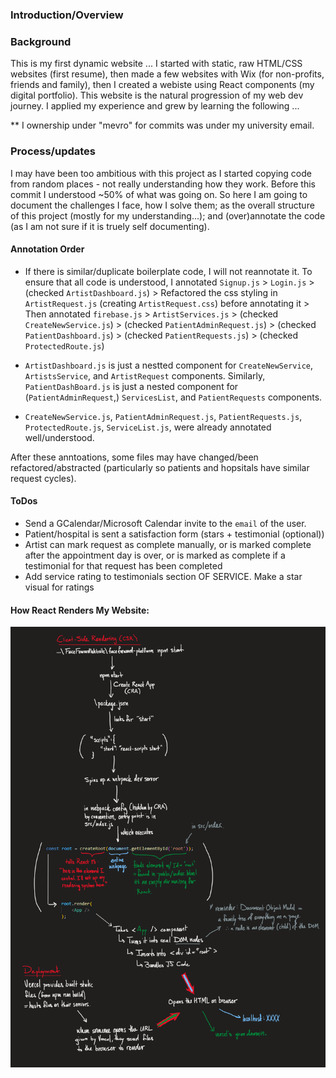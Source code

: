 ### Introduction/Overview

### Background 
This is my first dynamic website ... I started with static, raw HTML/CSS websites (first resume), then made a few websites with Wix (for non-profits, friends and family), then I created a webiste using React components (my digital portfolio). This website is the natural progression of my web dev journey. I applied my experience and grew by learning the following ... 

** I ownership under "mevro" for commits was under my university email. 

### Process/updates 
I may have been too ambitious with this project as I started copying code from random places - not really understanding how they work. Before this commit I understood ~50% of what was going on. So here I am going to document the challenges I face, how I solve them; as the overall structure of this project (mostly for my understanding...); and (over)annotate the code (as I am not sure if it is truely self documenting). 

#### Annotation Order
- If there is similar/duplicate boilerplate code, I will not reannotate it. To ensure that all code is understood, I annotated `Signup.js` > `Login.js` > (checked `ArtistDashboard.js`) > Refactored the css styling in `ArtistRequest.js` (creating `ArtistRequest.css`) before annotating it > Then annotated `firebase.js` > `ArtistServices.js` > (checked `CreateNewService.js`) > (checked `PatientAdminRequest.js`) > (checked `PatientDashboard.js`) > (checked `PatientRequests.js`) > (checked `ProtectedRoute.js`)

- `ArtistDashboard.js` is just a nestted component for `CreateNewService`, `ArtistsService`, and `ArtistRequest` components. Similarly, `PatientDashBoard.js` is just a nested component for (`PatientAdminRequest`,) `ServicesList`, and `PatientRequests` components.   
- `CreateNewService.js`, `PatientAdminRequest.js`, `PatientRequests.js`, `ProtectedRoute.js`, `ServiceList.js`,  were already annotated well/understood. 

After these anntoations, some files may have changed/been refactored/abstracted (particularly so patients and hopsitals have similar request cycles). 

#### ToDos
- Send a GCalendar/Microsoft Calendar invite to the `email` of the user. 
- Patient/hospital is sent a satisfaction form (stars + testimonial (optional))
- Artist can mark request as complete manually, or is marked complete after the appointment day is over, or is marked as complete if a testimonial for that request has been completed 
- Add service rating to testimonials section OF SERVICE. Make a star visual for ratings  


#### How React Renders My Website: 
![React Rendering Visual](media/ReactRenderingVisualV3.png)

